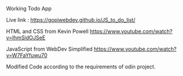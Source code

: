 Working Todo App 

Live link : https://gopiwebdev.github.io/JS_to_do_list/

HTML and CSS from Kevin Powell
https://www.youtube.com/watch?v=IhmSidOJSeE

JavaScript from WebDev Simplified
https://www.youtube.com/watch?v=W7FaYfuwu70

Modified Code according to the requirements of odin project.
